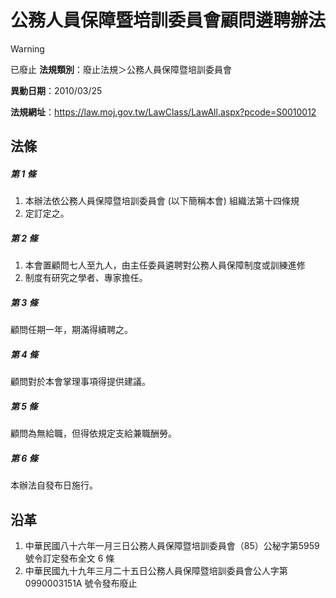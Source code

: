 # 公務人員保障暨培訓委員會顧問遴聘辦法


> [!WARNING]
> 已廢止
**法規類別**：廢止法規＞公務人員保障暨培訓委員會

**異動日期**：2010/03/25  

**法規網址**：https://law.moj.gov.tw/LawClass/LawAll.aspx?pcode=S0010012



## 法條
##### 第 1 條
1. 本辦法依公務人員保障暨培訓委員會 (以下簡稱本會) 組織法第十四條規
1. 定訂定之。

##### 第 2 條
1. 本會置顧問七人至九人，由主任委員遴聘對公務人員保障制度或訓練進修
1. 制度有研究之學者、專家擔任。

##### 第 3 條
顧問任期一年，期滿得續聘之。

##### 第 4 條
顧問對於本會掌理事項得提供建議。

##### 第 5 條
顧問為無給職，但得依規定支給兼職酬勞。

##### 第 6 條
本辦法自發布日施行。

## 沿革
1. 中華民國八十六年一月三日公務人員保障暨培訓委員會（85）公秘字第5959  號令訂定發布全文 6  條
1. 中華民國九十九年三月二十五日公務人員保障暨培訓委員會公人字第 0990003151A  號令發布廢止
